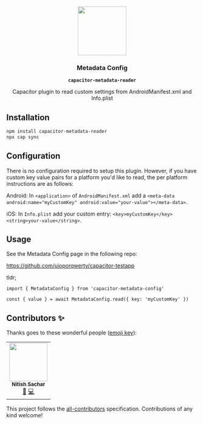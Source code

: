 <p align="center"><br><img src="https://user-images.githubusercontent.com/236501/85893648-1c92e880-b7a8-11ea-926d-95355b8175c7.png" width="128" height="128" /></p>

<h3 align="center">Metadata Config</h3>
<p align="center"><strong><code>capacitor-metadata-reader</code></strong></p>
<p align="center">
  Capacitor plugin to read custom settings from AndroidManifest.xml and Info.plist
</p>

## Installation

```bash
npm install capacitor-metadata-reader
npx cap sync
```

## Configuration

There is no configuration required to setup this plugin. However, if you have custom key value pairs for a platform you'd like to read, the per platform instructions are as follows:

Android:
In `<application>` of `AndroidManifest.xml` add a `<meta-data android:name="myCustomKey" android:value="your-value"></meta-data>`.

iOS:
In `Info.plist` add your custom entry: `<key>myCustomKey</key><string>your-value</string>`.

## Usage

See the Metadata Config page in the following repo:

https://github.com/uioporqwerty/capacitor-testapp

tldr;

```
import { MetadataConfig } from 'capacitor-metadata-config'

const { value } = await MetadataConfig.read({ key: 'myCustomKey' })
```

## Contributors ✨

Thanks goes to these wonderful people ([emoji key](https://allcontributors.org/docs/en/emoji-key)):

<!-- ALL-CONTRIBUTORS-LIST:START - Do not remove or modify this section -->
<!-- prettier-ignore-start -->
<!-- markdownlint-disable -->
<table>
  <tr>
    <td align="center"><a href="https://github.com/uioporqwerty"><img src="https://avatars.githubusercontent.com/u/4053751?v=4?s=100" width="100px;" alt=""/><br /><sub><b>Nitish Sachar</b></sub></a><br /><a href="#maintenance-uioporqwerty" title="Maintenance">🚧</a> <a href="https://github.com/Nitish Sachar/capacitor-metadata-config/commits?author=uioporqwerty" title="Code">💻</a></td>
  </tr>
</table>

<!-- markdownlint-restore -->
<!-- prettier-ignore-end -->

<!-- ALL-CONTRIBUTORS-LIST:END -->

This project follows the [all-contributors](https://github.com/all-contributors/all-contributors) specification. Contributions of any kind welcome!
